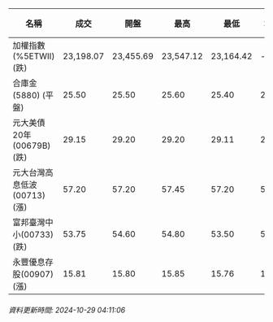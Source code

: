 | 名稱 | 成交 | 開盤 | 最高 | 最低 | 均價 | 成交金額(億) | 昨收 | 漲跌幅 | 漲跌 | 總量 | 昨量 | 振幅 |
| -------- | -------- | -------- | -------- |-------- | -------- | -------- |-------- |-------- |-------- | -------- | -------- |-------- |
|加權指數(%5ETWII) (跌)|23,198.07|23,455.69|23,547.12|23,164.42|-|3,290.80|23,348.45|0.64%|150.38|6,430,150|0|1.64%|
|合庫金(5880) (平盤)|25.50|25.50|25.60|25.40|25.49|0.940|25.50|0.00%|0.00|3,688|3,764|0.78%|
|元大美債20年(00679B) (跌)|29.15|29.20|29.20|29.11|29.16|28.45|29.63|1.62%|0.48|97,559|57,904|0.30%|
|元大台灣高息低波(00713) (漲)|57.20|57.20|57.45|57.20|57.32|3.65|57.15|0.09%|0.05|6,374|8,131|0.44%|
|富邦臺灣中小(00733) (跌)|53.75|54.60|54.80|53.50|53.87|0.974|54.55|1.47%|0.80|1,809|634|2.38%|
|永豐優息存股(00907) (漲)|15.81|15.80|15.85|15.76|15.80|0.298|15.77|0.25%|0.04|1,883|1,588|0.57%|
###### 資料更新時間: 2024-10-29 04:11:06
